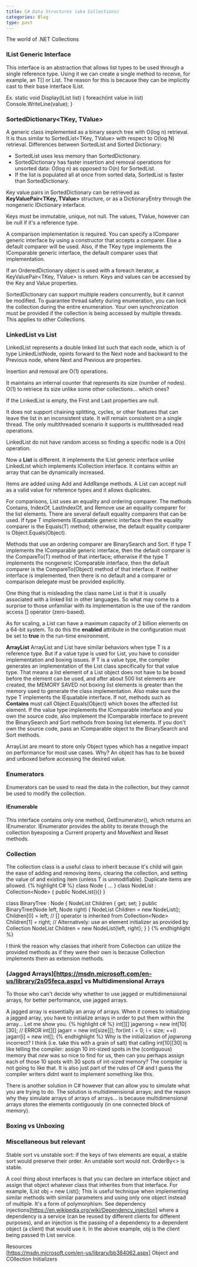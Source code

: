 ```yaml
---
title: C# Data Structures (aka Collections)
categories: Blog
type: post
---
```


The world of .NET Collections

### IList<T> Generic Interface
This interface is an abstraction that allows list types to be used through a single
reference type. Using it we can create a single method to receive, for example, an T[] or List<T>.
The reason for this is because they can be implicitly cast to their base interface IList<T>.


Ex.
static void Display(IList<int> list)
{
	foreach(int value in list) Console.WriteLine(value);
}

### SortedDictionary<TKey, TValue>
A generic class implemented as a binary search tree with O(log n) retrieval. It is thus similar to SortedList<TKey, TValue> with respect
to O(log N) retrieval. 
Differences between SortedList and Sorted Dictionary:
- SortedList uses less memory than SortedDictionary.
- SortedDictionary has faster insertion and removal operations for unsorted data: O(log n) as opposed to O(n) for SortedList.
- If the list is populated all at once from sorted data, SortedList is faster than SortedDictionary.

Key value pairs in SortedDictionary can be retrieved as **KeyValuePair<TKey, TValue>** structure, or as a DictionaryEntry through the nongeneric IDictionary interface.

Keys must be immutable, unique, not null. The values, TValue, however can be null if it's a reference type.

A comparison implementation is required. You can specify a IComparer<T> generic interface by using a constructor that accepts a comparer. Else a default comparer will be used. Also,
if the TKey type implements the IComparable<T> generic interface, the default comparer uses that implementation.

If an OrderedDictionary object is used with a foreach iterator, a KeyValuePair<TKey, TValue> is return. Keys and values can be accessed by the Key and Value properties.

SortedDictionary can support multiple readers concurrently, but it cannot be modified. To guarantee thread safety during enumeration, you can lock the collection during the entire enumeration.
Your own synchronization must be provided if the collection is being accessed by multiple threads. This applies to other Collections.

### LinkedList vs List
LinkedList<T> represents a double linked list such that each node, which is of type LinkedListNode<T>, opints forward to the Next node and backward to the Previous node, where Next and Previous are properties.

Insertion and removal are O(1) operations.

It maintains an internal counter that represents its size (number of nodes). O(1) to retriece its size unlike some other collections... which ones?

If the LinkedList is empty, the First and Last properties are null.

It does not support chaining splitting, cycles, or other features that can leave the list in an inconsistent state. It will remain consistent on a single thread. The only multithreaded
scenario it supports is multithreaded read operations.

LinkedList do not have random access so finding a specific node is a O(n) operation.

Now a **List** is different. It implements the IList<T> generic interface unlike LinkedList<T> which implements ICollection interface. It contains within an array that can be dynamically increased.

Items are added using Add and AddRange methods. A List can accept null as a valid value for reference types and it allows duplicates.

For comparisons, List<T> uses an equality and ordering comparer. The methods Contains, IndexOf, LastIndexOf, and Remove use an equality comparer for the list elements. There are several default equality
comparers that can be used. If type T implements IEquatable<T> generic interface then the equality comparer is the Equals(T) method; otherwise, the default equality comparer is Object.Equals(Object).

Methods that use an ordering comparer are BinarySearch and Sort. If type T implements the IComparable<T> generic interface, then the default comparer is the CompareTo(T) method of that interface; otherwise
if the type T implements the nongeneric IComparable interface, then the default comparer is the CompareTo(Object) method of that interface. If neither interface is implemented, then there is no default 
and a comparer or comparison delegate must be provided explicitly.

One thing that is misleading the class name List is that it is usually associated with a linked list in other languages. So what may come to a surprise to those unfamiliar with its implementation is 
the use of the random access [] operator (zero-based). 

As for scaling, a List can have a maximum capacity of 2 billion elements on a 64-bit system. To do this the **enabled** attribute in the configuration must be set to **true** in the run-time environment. 

**ArrayList**
ArrayList and List have similar behaviors when type T is a reference type. But if a value type is used for List, you have to consider implementation and boxing issues. If T is a value type, the compiler
generates an implementation of the List<T> class specifically for that value type. That means a list element of a List<T> object does not have to be boxed before the element can be used, and after about 500 list
elements are created, the MEMORY SAVED not boxing list elements is greater than the memory used to generate the class implementation.  Also make sure the type T implements the IEquatable<T> interface. If not, methods
such as **Contains** must call Object.Equals(Object) which boxes the affected list element. If the value type implements the IComparable interface and you own the source code, also implement the IComparable<T> interface
to prevent the BinarySearch and Sort methods from boxing list elements. If you don't own the source code, pass an IComparable<T> object to the BinarySearch and Sort methods.

ArrayList are meant to store only Object types which has a negative impact on performance for most use cases. Why? An object has has to be boxed and unboxed before accessing the desired value. 

### Enumerators
Enumerators can be used to read the data in the collection, but they cannot be used to modify the collection. 

#### IEnumerable 
This interface contains only one method, GetEnumerator(), which returns an IEnumerator. IEnumerator provides the ability to iterate through the collection byexposing a Current property and
MoveNext and Reset methods. 


### Collection<T>
The collection class is a useful class to inherit because it's child will gain the ease of adding and removing items, clearing the collection, and setting the value of
and existing item (unless T is unmodifiable). Duplicate items are allowed.
{% highlight C# %}
class Node<T> { ... }
class NodeList<T> : Collection<Node<T>>
{
	public NodeList(){}
}

class BinaryTree<T> : Node<T>
{
	NodeList<T> Children { get; set; }
	public BinaryTree(Node<T> left, Node<T> right) {
		NodeList<T> Children = new NodeList<T>();
		Children[0] = left;  // [] operator is inherited from Collection<Node<T>>
		Children[1] = right;
		// Alternatively: use an element initializer as provided by Collection
		NodeList<T> Children = new NodeList<T>{left, right}; 
	}
}
{% endhighlight %}

I think the reason why classes that inherit from Collection can utilize the provided methods as if they were their own is because Collection implements them as extension methods.

### (Jagged Arrays)[https://msdn.microsoft.com/en-us/library/2s05feca.aspx] vs Multidimensional Arrays
To those who can't decide why whether to use jagged or multidimensional arrays, for better performance, use jagged arrays.

A jagged array is essentially an array of arrays. When it comes to initializing a jagged array, you have to initialize arrays in order to put them within the array... Let me show you.
{% highlight c# %}
int[][] jagwrong = new int[10][30]; // ERROR
int[][] jagarr = new int[size][];
for(int i = 0; i < size; ++i)
  jagarr[i] = new int[];
{% endhighlight %}
Why is the initialization of *jagwrong* incorrect? I think (i.e. take this with a grain of salt) that calling int[10][30] is like telling the compiler: assign 10 int-sized spots in the (contiguous) memory that *new* was so nice to find for us, then can you perhaps assign each of those 10 spots with 30 spots of int-sized memory? The compiler is not going to like that. It is also just part of the rules of C# and I guess the compiler writers didnt want to implement something like this. 

There is another solution in C# however that can allow you to simulate what you are trying to do. The solution is multidimensional arrays; and the reason why they simulate arrays of arrays of arrays... is because multidimensional arrays stores the elements contiguously (in one connected block of memory).

### Boxing vs Unboxing


### Miscellaneous but relevant
Stable sort vs unstable sort: if the keys of two elements are equal, a stable sort would preserve their order. An unstable sort would not. OrderBy<> is stable.

A cool thing about interfaces is that you can declare an interface object and assign that object whatever class that inherites from that interface. For example, IList obj = new List(); This is useful
technique when implementing similar methods with similar parameters and using only one object instead of multiple. It's a form of polymorphism.
See dependency injections[https://en.wikipedia.org/wiki/Dependency_injection] where a dependency is a service (can be reused by different clients for different purposes), and an injection is 
the passing of a dependency to a dependent object (a client) that would use it. In the above example, obj is the client being passed th List service.

Resources\
[https://msdn.microsoft.com/en-us/library/bb384062.aspx] Object and COllection Initializers
